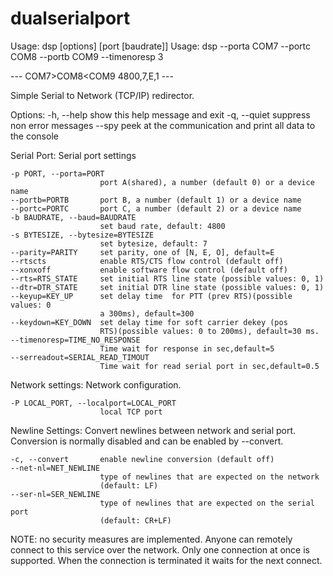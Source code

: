 # dualserialport

Usage: 
dsp [options] [port [baudrate]]
Usage: 
dsp --porta COM7 --portc COM8 --portb COM9 --timenoresp 3

--- COM7>COM8<COM9 4800,7,E,1 ---

Simple Serial to Network (TCP/IP) redirector.

Options:
  -h, --help            show this help message and exit
  -q, --quiet           suppress non error messages
  --spy                 peek at the communication and print all data to the
                        console

  Serial Port:
    Serial port settings

    -p PORT, --porta=PORT
                        port A(shared), a number (default 0) or a device name
    --portb=PORTB       port B, a number (default 1) or a device name
    --portc=PORTC       port C, a number (default 2) or a device name
    -b BAUDRATE, --baud=BAUDRATE
                        set baud rate, default: 4800
    -s BYTESIZE, --bytesize=BYTESIZE
                        set bytesize, default: 7
    --parity=PARITY     set parity, one of [N, E, O], default=E
    --rtscts            enable RTS/CTS flow control (default off)
    --xonxoff           enable software flow control (default off)
    --rts=RTS_STATE     set initial RTS line state (possible values: 0, 1)
    --dtr=DTR_STATE     set initial DTR line state (possible values: 0, 1)
    --keyup=KEY_UP      set delay time  for PTT (prev RTS)(possible values: 0
                        a 300ms), default=300
    --keydown=KEY_DOWN  set delay time for soft carrier dekey (pos
                        RTS)(possible values: 0 to 200ms), default=30 ms.
    --timenoresp=TIME_NO_RESPONSE
                        Time wait for response in sec,default=5
    --serreadout=SERIAL_READ_TIMOUT
                        Time wait for read serial port in sec,default=0.5

  Network settings:
    Network configuration.

    -P LOCAL_PORT, --localport=LOCAL_PORT
                        local TCP port

  Newline Settings:
    Convert newlines between network and serial port. Conversion is
    normally disabled and can be enabled by --convert.

    -c, --convert       enable newline conversion (default off)
    --net-nl=NET_NEWLINE
                        type of newlines that are expected on the network
                        (default: LF)
    --ser-nl=SER_NEWLINE
                        type of newlines that are expected on the serial port
                        (default: CR+LF)

NOTE: no security measures are implemented. Anyone can remotely connect to
this service over the network.  Only one connection at once is supported. When
the connection is terminated it waits for the next connect.



